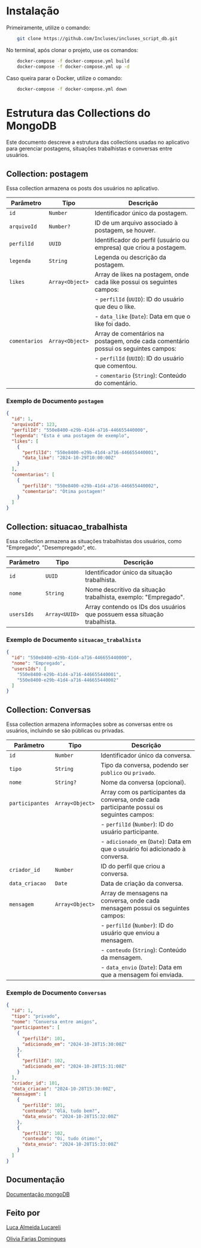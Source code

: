 # Instalação

Primeiramente, utilize o comando:

```bash
    git clone https://github.com/Incluses/incluses_script_db.git
```

No terminal, após clonar o projeto, use os comandos: 

```bash
    docker-compose -f docker-compose.yml build
    docker-compose -f docker-compose.yml up -d
```

Caso queira parar o Docker, utilize o comando:
```bash
    docker-compose -f docker-compose.yml down
```

# Estrutura das Collections do MongoDB

Este documento descreve a estrutura das collections usadas no aplicativo para gerenciar postagens, situações trabalhistas e conversas entre usuários.

## Collection: **postagem**

Essa collection armazena os posts dos usuários no aplicativo.

| Parâmetro      | Tipo                 | Descrição                                                                                 |
|----------------|----------------------|-------------------------------------------------------------------------------------------|
| `id`           | `Number`             | Identificador único da postagem.                                                          |
| `arquivoId`    | `Number?`            | ID de um arquivo associado à postagem, se houver.                                         |
| `perfilId`     | `UUID`               | Identificador do perfil (usuário ou empresa) que criou a postagem.                        |
| `legenda`      | `String`             | Legenda ou descrição da postagem.                                                         |
| `likes`        | `Array<Object>`      | Array de likes na postagem, onde cada like possui os seguintes campos:                    |
|                |                      | - `perfilId` (`UUID`): ID do usuário que deu o like.                                     |
|                |                      | - `data_like` (`Date`): Data em que o like foi dado.                                     |
| `comentarios`  | `Array<Object>`      | Array de comentários na postagem, onde cada comentário possui os seguintes campos:        |
|                |                      | - `perfilId` (`UUID`): ID do usuário que comentou.                                       |
|                |                      | - `comentario` (`String`): Conteúdo do comentário.                                       |

### Exemplo de Documento `postagem`

```json
{
  "id": 1,
  "arquivoId": 123,
  "perfilId": "550e8400-e29b-41d4-a716-446655440000",
  "legenda": "Esta é uma postagem de exemplo",
  "likes": [
    {
      "perfilId": "550e8400-e29b-41d4-a716-446655440001",
      "data_like": "2024-10-29T10:00:00Z"
    }
  ],
  "comentarios": [
    {
      "perfilId": "550e8400-e29b-41d4-a716-446655440002",
      "comentario": "Ótima postagem!"
    }
  ]
}
```

## Collection: **situacao_trabalhista**

Essa collection armazena as situações trabalhistas dos usuários, como "Empregado", "Desempregado", etc.

| Parâmetro      | Tipo                 | Descrição                                                                                 |
|----------------|----------------------|-------------------------------------------------------------------------------------------|
| `id`           | `UUID`               | Identificador único da situação trabalhista.                                              |
| `nome`         | `String`             | Nome descritivo da situação trabalhista, exemplo: "Empregado".                            |
| `usersIds`     | `Array<UUID>`        | Array contendo os IDs dos usuários que possuem essa situação trabalhista.                 |

### Exemplo de Documento `situacao_trabalhista`

```json
{
  "id": "550e8400-e29b-41d4-a716-446655440000",
  "nome": "Empregado",
  "usersIds": [
    "550e8400-e29b-41d4-a716-446655440001",
    "550e8400-e29b-41d4-a716-446655440002"
  ]
}
```

## Collection: **Conversas**

Essa collection armazena informações sobre as conversas entre os usuários, incluindo se são públicas ou privadas.

| Parâmetro      | Tipo                 | Descrição                                                                                 |
|----------------|----------------------|-------------------------------------------------------------------------------------------|
| `id`           | `Number`             | Identificador único da conversa.                                                          |
| `tipo`         | `String`             | Tipo da conversa, podendo ser `publico` ou `privado`.                                     |
| `nome`         | `String?`            | Nome da conversa (opcional).                                                              |
| `participantes`| `Array<Object>`      | Array com os participantes da conversa, onde cada participante possui os seguintes campos:|
|                |                      | - `perfilId` (`Number`): ID do usuário participante.                                      |
|                |                      | - `adicionado_em` (`Date`): Data em que o usuário foi adicionado à conversa.              |
| `criador_id`   | `Number`             | ID do perfil que criou a conversa.                                                        |
| `data_criacao` | `Date`               | Data de criação da conversa.                                                              |
| `mensagem`     | `Array<Object>`      | Array de mensagens na conversa, onde cada mensagem possui os seguintes campos:            |
|                |                      | - `perfilId` (`Number`): ID do usuário que enviou a mensagem.                             |
|                |                      | - `conteudo` (`String`): Conteúdo da mensagem.                                            |
|                |                      | - `data_envio` (`Date`): Data em que a mensagem foi enviada.                              |

### Exemplo de Documento `Conversas`

```json
{
  "id": 1,
  "tipo": "privado",
  "nome": "Conversa entre amigos",
  "participantes": [
    {
      "perfilId": 101,
      "adicionado_em": "2024-10-28T15:30:00Z"
    },
    {
      "perfilId": 102,
      "adicionado_em": "2024-10-28T15:31:00Z"
    }
  ],
  "criador_id": 101,
  "data_criacao": "2024-10-28T15:30:00Z",
  "mensagem": [
    {
      "perfilId": 101,
      "conteudo": "Olá, tudo bem?",
      "data_envio": "2024-10-28T15:32:00Z"
    },
    {
      "perfilId": 102,
      "conteudo": "Oi, tudo ótimo!",
      "data_envio": "2024-10-28T15:33:00Z"
    }
  ]
}
```

## Documentação

[Documentação mongoDB](https://www.mongodb.com/pt-br/docs/)


## Feito por

[Luca Almeida Lucareli](https://github.com/LucaLucareli)

[Olivia Farias Domingues](https://github.com/oliviaworks)